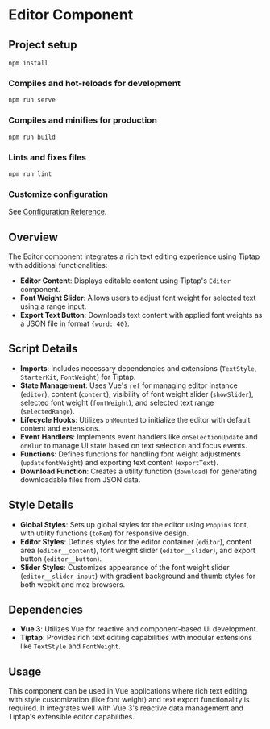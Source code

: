 # Editor Component

## Project setup
```
npm install
```

### Compiles and hot-reloads for development
```
npm run serve
```

### Compiles and minifies for production
```
npm run build
```

### Lints and fixes files
```
npm run lint
```

### Customize configuration
See [Configuration Reference](https://cli.vuejs.org/config/).

## Overview

The Editor component integrates a rich text editing experience using Tiptap with additional functionalities:

- **Editor Content**: Displays editable content using Tiptap's `Editor` component.
- **Font Weight Slider**: Allows users to adjust font weight for selected text using a range input.
- **Export Text Button**: Downloads text content with applied font weights as a JSON file in format `{word: 40}`.

## Script Details

- **Imports**: Includes necessary dependencies and extensions (`TextStyle`, `StarterKit`, `FontWeight`) for Tiptap.
- **State Management**: Uses Vue's `ref` for managing editor instance (`editor`), content (`content`), visibility of font weight slider (`showSlider`), selected font weight (`fontWeight`), and selected text range (`selectedRange`).
- **Lifecycle Hooks**: Utilizes `onMounted` to initialize the editor with default content and extensions.
- **Event Handlers**: Implements event handlers like `onSelectionUpdate` and `onBlur` to manage UI state based on text selection and focus events.
- **Functions**: Defines functions for handling font weight adjustments (`updatefontWeight`) and exporting text content (`exportText`).
- **Download Function**: Creates a utility function (`download`) for generating downloadable files from JSON data.

## Style Details

- **Global Styles**: Sets up global styles for the editor using `Poppins` font, with utility functions (`toRem`) for responsive design.
- **Editor Styles**: Defines styles for the editor container (`editor`), content area (`editor__content`), font weight slider (`editor__slider`), and export button (`editor__button`).
- **Slider Styles**: Customizes appearance of the font weight slider (`editor__slider-input`) with gradient background and thumb styles for both webkit and moz browsers.

## Dependencies

- **Vue 3**: Utilizes Vue for reactive and component-based UI development.
- **Tiptap**: Provides rich text editing capabilities with modular extensions like `TextStyle` and `FontWeight`.

## Usage

This component can be used in Vue applications where rich text editing with style customization (like font weight) and text export functionality is required. It integrates well with Vue 3's reactive data management and Tiptap's extensible editor capabilities.

